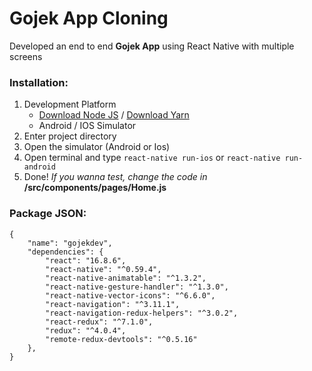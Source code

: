 # Gojek App Cloning

Developed an end to end **Gojek App** using React Native with multiple screens


### Installation:
1. Development Platform
   * [Download Node JS](https://nodejs.org/en/) / [Download Yarn](https://yarnpkg.com/)
   * Android / IOS Simulator
2. Enter project directory 
3. Open the simulator (Android or Ios)
4. Open terminal and type `react-native run-ios` or `react-native run-android` 
5. Done! *If you wanna test, change the code in* **/src/components/pages/Home.js**

### Package JSON:

```
{
    "name": "gojekdev",
    "dependencies": {
        "react": "16.8.6",
        "react-native": "^0.59.4",
        "react-native-animatable": "^1.3.2",
        "react-native-gesture-handler": "^1.3.0",
        "react-native-vector-icons": "^6.6.0",
        "react-navigation": "^3.11.1",
        "react-navigation-redux-helpers": "^3.0.2",
        "react-redux": "^7.1.0",
        "redux": "^4.0.4",
        "remote-redux-devtools": "^0.5.16"
    },
}
```



